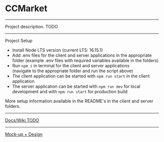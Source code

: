 # CCMarket
------
Project description. 
TODO

------

Project Setup
- Install Node LTS version (current LTS: 16.15.1)
- Add .env files for the client and server applications in the appropriate folder (example .env files with required variables available in the folders) 
- Run `npm i` in terminal for the client and server applications   
(navigate to the appropriate folder and run the script above)
- The client application can be started with `npm run start` in the client application
- The server application can be started with `npm run dev` for local development and with `npm run start` for production build

More setup information available in the README's in the client and server folders. 

------

[Docs/Wiki TODO]() 


------

[Mock-up + Design](https://www.figma.com/file/e0L6IHQpqNptKU4OqcF2zA/CleanCodeProject)
